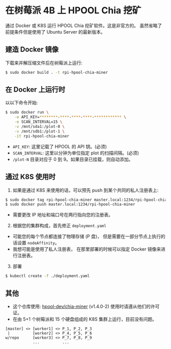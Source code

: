 # 在树莓派 4B 上 HPOOL Chia 挖矿

通过 Docker 或 K8S 运行 HPOOL Chia 挖矿软件。这是非官方的。
虽然省略了前提条件但是使用了 Ubuntu Server 的最新版本。

## 建造 Docker 镜像

下载来并解压缩文件后在树莓派上运行:

```bash
$ sudo docker build . -t rpi-hpool-chia-miner
```

## 在 Docker 上运行时

以以下命令开始:

```bash
$ sudo docker run \
	-e API_KEY=********-****-****-****-************ \
	-e SCAN_INTERVAL=15 \
	-v /mnt/sda1:/plot-0 \
	-v /mnt/sdb1:/plot-1 \
	-it rpi-hpool-chia-miner
```

* `API_KEY`: 这里记载了 HPOOL 的 API 钥。(必须)
* `SCAN_INTERVAL`: 这里以分钟为单位指定 plot 的扫描间隔。(必须)
* `/plot-N` 目录对应于 0 到 9。如果目录已挂载，则自动添加。

## 通过 K8S 使用时

1. 如果是通过 K8S 来使用的话，可以预先 push 到某个共同的私人注册表上:

```bash
$ sudo docker tag rpi-hpool-chia-miner master.local:1234/rpi-hpool-chia-miner
$ sudo docker push master.local:1234/rpi-hpool-chia-miner
```

* 需要更改 IP 地址和端口号在两行指向您的注册表。

2. 根据您的集群构成，首先修正 `deployment.yaml`

* 可能您的每个节点都连接了物理存储 (P 盘)，
  但是需要在一部分节点上执行的话设置 `nodeAffinity`。
* 我想可能是使用了私人注册表，
  在那里部署的时候可以指定 Docker 镜像来进行注册表。

3. 部署

```bash
$ kubectl create -f ./deployment.yaml
```

## 其他

* 这个仓库使用: [hpool-dev/chia-miner](https://github.com/hpool-dev/chia-miner) (v1.4.0-2)
  使用时请遵从他们的许可证。
* 在由 5+1 个树莓派和 15 个硬盘组成的 K8S 集群上运行，目前没有问题。

```
[master] <> [worker1] <> P_1, P_2, P_3
 |          [worker2] <> P_4, P_5, P_6
w/repo      [worker3] <> P_7, P_8, P_9
            ...          ...
```
